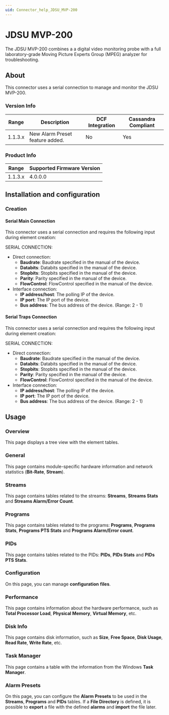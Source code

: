 ```yaml
---
uid: Connector_help_JDSU_MVP-200
---
```


# JDSU MVP-200

The JDSU MVP-200 combines a a digital video monitoring probe with a full laboratory-grade Moving Picture Experts Group (MPEG) analyzer for troubleshooting.

## About

This connector uses a serial connection to manage and monitor the JDSU MVP-200.

### Version Info

| Range     | Description                     | DCF Integration     | Cassandra Compliant     |
|------------------|---------------------------------|---------------------|-------------------------|
| 1.1.3.x          | New Alarm Preset feature added. | No                  | Yes                     |

### Product Info

| Range | Supported Firmware Version |
|------------------|-----------------------------|
| 1.1.3.x          | 4.0.0.0                     |

## Installation and configuration

### Creation

#### Serial Main Connection

This connector uses a serial connection and requires the following input during element creation:

SERIAL CONNECTION:

- Direct connection:
  - **Baudrate**: Baudrate specified in the manual of the device.
  - **Databits**: Databits specified in the manual of the device.
  - **Stopbits**: Stopbits specified in the manual of the device.
  - **Parity**: Parity specified in the manual of the device.
  - **FlowControl**: FlowControl specified in the manual of the device.
- Interface connection:
  - **IP address/host**: The polling IP of the device.
  - **IP port**: The IP port of the device.
  - **Bus address**: The bus address of the device. (Range: 2 - 1)

#### Serial Traps Connection

This connector uses a serial connection and requires the following input during element creation:

SERIAL CONNECTION:

- Direct connection:
  - **Baudrate**: Baudrate specified in the manual of the device.
  - **Databits**: Databits specified in the manual of the device.
  - **Stopbits**: Stopbits specified in the manual of the device.
  - **Parity**: Parity specified in the manual of the device.
  - **FlowControl**: FlowControl specified in the manual of the device.
- Interface connection:
  - **IP address/host**: The polling IP of the device.
  - **IP port**: The IP port of the device.
  - **Bus address**: The bus address of the device. (Range: 2 - 1)

## Usage

### Overview

This page displays a tree view with the element tables.

### General

This page contains module-specific hardware information and network statistics (**Bit-Rate**, **Stream**).

### Streams

This page contains tables related to the streams: **Streams**, **Streams Stats** and **Streams Alarm/Error Count**.

### Programs

This page contains tables related to the programs: **Programs**, **Programs Stats**, **Programs PTS Stats** and **Programs Alarm/Error count**.

### PIDs

This page contains tables related to the PIDs: **PIDs**, **PIDs Stats** and **PIDs PTS Stats**.

### Configuration

On this page, you can manage **configuration** **files**.

### Performance

This page contains information about the hardware performance, such as **Total Processor Load**, **Physical Memory**, **Virtual Memory**, etc.

### Disk Info

This page contains disk information, such as **Size**, **Free Space**, **Disk Usage**, **Read Rate**, **Write Rate**, etc.

### Task Manager

This page contains a table with the information from the Windows **Task Manager**.

### Alarm Presets

On this page, you can configure the **Alarm Presets** to be used in the **Streams**, **Programs** and **PIDs** tables. If a **File Directory** is defined, it is possible to **export** a file with the defined **alarms** and **import** the file later.
